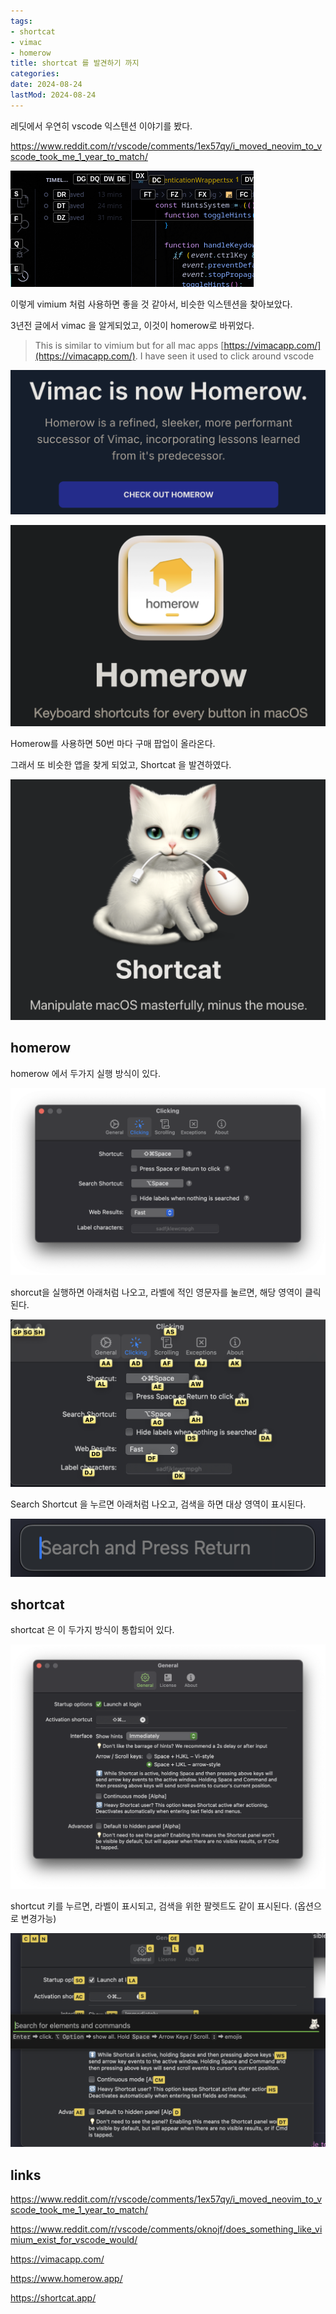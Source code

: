 ```yaml
---
tags:
- shortcat
- vimac
- homerow
title: shortcat 를 발견하기 까지
categories:
date: 2024-08-24
lastMod: 2024-08-24
---
```









레딧에서 우연히 vscode 익스텐션 이야기를 봤다.

https://www.reddit.com/r/vscode/comments/1ex57qy/i_moved_neovim_to_vscode_took_me_1_year_to_match/

![](/assets/xfsnylt.png)

이렇게 vimium 처럼 사용하면 좋을 것 같아서, 비슷한 익스텐션을 찾아보았다.



3년전 글에서 vimac 을 알게되었고, 이것이 homerow로 바뀌었다.

> This is similar to vimium but for all mac apps [https://vimacapp.com/](https://vimacapp.com/). I have seen it used to click around vscode

![](/assets/vym5j4a.png)



![](/assets/hsloshi.png)



Homerow를 사용하면 50번 마다 구매 팝업이 올라온다.

그래서 또 비슷한 앱을 찾게 되었고, Shortcat 을 발견하였다.



![](/assets/uzc1t3y.png)





## homerow

homerow 에서 두가지 실행 방식이 있다.

![](/assets/cft87ep.png)



shorcut을 실행하면 아래처럼 나오고, 라벨에 적인 영문자를 눌르면, 해당 영역이 클릭된다.

![](/assets/cd6xn0n.png)

Search Shortcut 을 누르면 아래처럼 나오고, 검색을 하면 대상 영역이 표시된다.

![](/assets/vqb46hn.png)







## shortcat

shortcat 은 이 두가지 방식이 통합되어 있다.

![](/assets/s6saz5z.png)



shortcut 키를 누르면, 라벨이 표시되고, 검색을 위한 팔렛트도 같이 표시된다. (옵션으로 변경가능)

![](/assets/ztzn3lc.png)















## links

https://www.reddit.com/r/vscode/comments/1ex57qy/i_moved_neovim_to_vscode_took_me_1_year_to_match/

https://www.reddit.com/r/vscode/comments/oknojf/does_something_like_vimium_exist_for_vscode_would/

https://vimacapp.com/

https://www.homerow.app/

https://shortcat.app/


